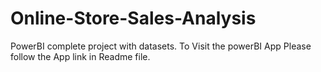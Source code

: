 # Online-Store-Sales-Analysis
PowerBI complete project with datasets. To Visit the powerBI App Please follow the App link in Readme file.
